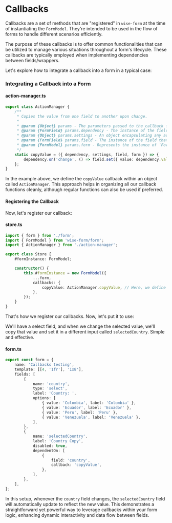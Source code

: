 # Callbacks

Callbacks are a set of methods that are "registered" in `wise-form` at the time of instantiating the `FormModel`.
They're intended to be used in the flow of forms to handle different scenarios efficiently.

The purpose of these callbacks is to offer common functionalities that can be utilized to manage various situations
throughout a form's lifecycle. These callbacks are typically employed when implementing dependencies between
fields/wrappers.

Let's explore how to integrate a callback into a form in a typical case:

### Integrating a Callback into a Form

#### action-manager.ts

```typescript
export class ActionManager {
	/**
	 * Copies the value from one field to another upon change.
	 *
	 * @param {Object} params - The parameters passed to the callback function.
	 * @param {FormField} params.dependency - The instance of the field that triggers the callback.
	 * @param {Object} params.settings - An object encapsulating any additional properties specified in the `dependentOn`.
	 * @param {FormField} params.field - The instance of the field that listens to the dependency and acts upon it.
	 * @param {FormModel} params.form - Represents the instance of `FormModel`, the general form instance.
	 */
	static copyValue = ({ dependency, settings, field, form }) => {
		dependency.on('change', () => field.set({ value: dependency.value }));
	};
}
```

In the example above, we define the `copyValue` callback within an object called `ActionManager`. This approach helps in
organizing all our callback functions cleanly, although regular functions can also be used if preferred.

#### Registering the Callback

Now, let's register our callback:

#### store.ts

```typescript
import { form } from './form';
import { FormModel } from 'wise-form/form';
import { ActionManager } from './action-manager';

export class Store {
	#formInstance: FormModel;

	constructor() {
		this.#formInstance = new FormModel({
			...form,
			callbacks: {
				copyValue: ActionManager.copyValue, // Here, we define our callbacks. The key specified acts as the `identifier`, which means we will refer to it by this name.
			},
		});
	}
}
```

That's how we register our callbacks. Now, let's put it to use:

We'll have a select field, and when we change the selected value, we'll copy that value and set it in a different input
called `selectedCountry`. Simple and effective.

#### form.ts

```typescript
export const form = {
	name: 'Callbacks testing',
	template: [[4, '1fr'], '1x8'],
	fields: [
		{
			name: 'country',
			type: 'select',
			label: 'Country: ',
			options: [
				{ value: 'Colombia', label: 'Colombia' },
				{ value: 'Ecuador', label: 'Ecuador' },
				{ value: 'Peru', label: 'Peru' },
				{ value: 'Venezuela', label: 'Venezuela' },
			],
		},
		{
			name: 'selectedCountry',
			label: 'Country Copy',
			disabled: true,
			dependentOn: [
				{
					field: 'country',
					callback: 'copyValue',
				},
			],
		},
	],
};
```

In this setup, whenever the `country` field changes, the `selectedCountry` field will automatically update to reflect
the new value. This demonstrates a straightforward yet powerful way to leverage callbacks within your form logic,
enhancing dynamic interactivity and data flow between fields.
